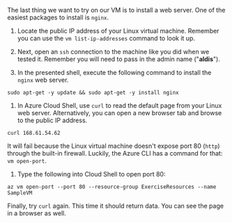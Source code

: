 The last thing we want to try on our VM is to install a web server. One of the easiest packages to install is `nginx`.

1. Locate the public IP address of your Linux virtual machine. Remember you can use the `vm list-ip-addresses` command to look it up.

1. Next, open an `ssh` connection to the machine like you did when we tested it. Remember you will need to pass in the admin name ("**aldis**").

1. In the presented shell, execute the following command to install the `nginx` web server.

```azurecli
sudo apt-get -y update && sudo apt-get -y install nginx
```

1. In Azure Cloud Shell, use `curl` to read the default page from your Linux web server. Alternatively, you can open a new browser tab and browse to the public IP address.

```azurecli
curl 168.61.54.62
```

It will fail because the Linux virtual machine doesn't expose port 80 (`http`) through the built-in firewall. Luckily, the Azure CLI has a command for that: `vm open-port`. 

1. Type the following into Cloud Shell to open port 80:

```
az vm open-port --port 80 --resource-group ExerciseResources --name SampleVM
```

Finally, try `curl` again. This time it should return data. You can see the page in a browser as well.
